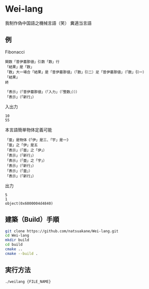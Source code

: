 # Wei-lang
我制作偽中国語之機械言語（笑）
糞適当言語

## 例
Fibonacci
```
関数「普伊墓那値」引数「数」行
「結果」是「数」
「数」大一場合「結果」是「普伊墓那値」（「数」引二）足「普伊墓那値」（「数」引一）
「結果」
終

「表示」（「普伊墓那値」（「入力」（『整数』）））
「表示」（「新行」）
```
入出力
```
10
55
```

本言語簡単物体定義可能
```
「亜」是物体《「伊」是三、「宇」是一》
「亜」之「伊」是五
「表示」（「亜」之「伊」）
「表示」（「新行」）
「表示」（「亜」之「宇」）
「表示」（「新行」）
「表示」（「亜」）
「表示」（「新行」）
```
出力
```
5
1
object(0x6000004d4840)
```

## 建築（Build）手順
```bash
git clone https://github.com/natsuakane/Wei-lang.git
cd Wei-lang
mkdir build
cd build
cmake ..
cmake --build .
```

## 実行方法
```
./weilang {FILE_NAME}
```
